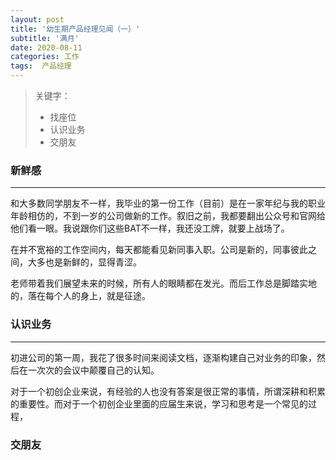```yaml
---
layout: post
title: '幼生期产品经理见闻（一）'
subtitle: '满月'
date: 2020-08-11
categories: 工作
tags:  产品经理
---
```


> 关键字：
> - 找座位
> - 认识业务
> - 交朋友

### 新鲜感

---

和大多数同学朋友不一样，我毕业的第一份工作（目前）是在一家年纪与我的职业年龄相仿的，不到一岁的公司做新的工作。叙旧之前，我都要翻出公众号和官网给他们看一眼。我说跟你们这些BAT不一样，我还没工牌，就要上战场了。

在并不宽裕的工作空间内，每天都能看见新同事入职。公司是新的，同事彼此之间，大多也是新鲜的，显得青涩。

老师带着我们展望未来的时候，所有人的眼睛都在发光。而后工作总是脚踏实地的，落在每个人的身上，就是征途。

### 认识业务

---

初进公司的第一周，我花了很多时间来阅读文档，逐渐构建自己对业务的印象，然后在一次次的会议中颠覆自己的认知。

对于一个初创企业来说，有经验的人也没有答案是很正常的事情，所谓深耕和积累的重要性。而对于一个初创企业里面的应届生来说，学习和思考是一个常见的过程，


### 交朋友
<!--stackedit_data:
eyJoaXN0b3J5IjpbLTEyMDE5NjQ1OTEsMjEwMjIzNjIxOCwtMT
IxMDA4MTYwMSwtMTk2OTg2NjE0NSwtMTI2OTkwNTEyLDEyNzg3
OTEzOTAsMjA4Njk1NTE0XX0=
-->